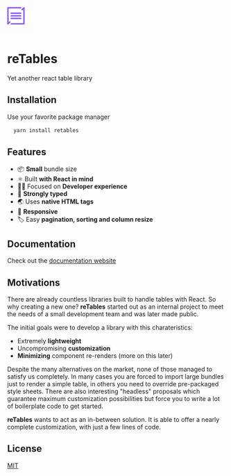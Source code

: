 <img src="/docs/static/img/retables.svg" height=40 width=40 alt="retables" style="margin-bottom:20px" />

# reTables

Yet another react table library

## Installation

Use your favorite package manager

```bash
  yarn install retables
```

## Features

-   📦 **Small** bundle size
-   ⚛️ Built **with React in mind**
-   🧑‍💻 Focused on **Developer experience**
-   💪 **Strongly typed**
-   🌏 Uses **native HTML tags**
-   📱 **Responsive**
-   🏷️ Easy **pagination, sorting and column resize**

## Documentation

Check out the [documentation website](https://retables.github.io/)

## Motivations

There are already countless libraries built to handle tables with React. So why creating a new one?
**reTables** started out as an internal project to meet the needs of a small development team and was later made public.

The initial goals were to develop a library with this charateristics:

-   Extremely **lightweight**
-   Uncompromising **customization**
-   **Minimizing** component re-renders (more on this later)

Despite the many alternatives on the market, none of those managed to satisfy us completely. In many cases you are forced to import large bundles just to render a simple table, in others you need to override pre-packaged style sheets. There are also interesting "headless" proposals which guarantee maximum customization possibilities but force you to write a lot of boilerplate code to get started.

**reTables** wants to act as an in-between solution. It is able to offer a nearly complete customization, with just a few lines of code.

## License

[MIT](./LICENSE)
